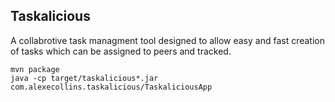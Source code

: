Taskalicious
---
A collabrotive task managment tool designed to allow easy and fast creation of tasks which can be assigned to peers and tracked.

    mvn package
    java -cp target/taskalicious*.jar com.alexecollins.taskalicious/TaskaliciousApp